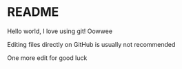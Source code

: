 # README #

Hello world, I love using git! Oowwee

Editing files directly on GitHub is usually not recommended

One more edit for good luck
